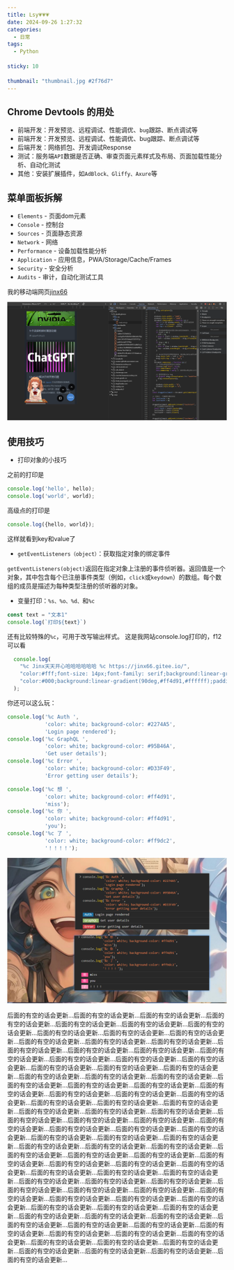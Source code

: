 ```yaml
---
title: Lsy💗💗💗
date: 2024-09-26 1:27:32
categories:
  - 日常
tags:
  - Python

sticky: 10

thumbnail: "thumbnail.jpg #2f76d7"
---
```


## Chrome Devtools 的用处

- 前端开发：开发预览、远程调试、性能调优、`bug`跟踪、断点调试等
- 前端开发：开发预览、远程调试、性能调优、bug跟踪、断点调试等
- 后端开发：网络抓包、开发调试Response
- 测试：服务端`API`数据是否正确、审查页面元素样式及布局、页面加载性能分析、自动化测试
- 其他：安装扩展插件，如`AdBlock、Gliffy、Axure`等

## 菜单面板拆解

- `Elements` - 页面dom元素
- `Console` - 控制台
- `Sources` - 页面静态资源
- `Network` - 网络
- `Performance` - 设备加载性能分析
- `Application` - 应用信息，PWA/Storage/Cache/Frames
- `Security` - 安全分析
- `Audits` - 审计，自动化测试工具

我的移动端网页[jinx66](https://jinx66.gitee.io/)

![图片变灰色点一下也能看..](post/chrome/ebded4d78c50b3b3244d0c9c4586891.png)

## 使用技巧

- 打印对象的小技巧

之前的打印是

```javascript
console.log('hello', hello);
console.log('world', world);
```
高级点的打印是

```javascript
console.log({hello, world});
```
这样就看到key和value了

- `getEventListeners（object）`：获取指定对象的绑定事件

`getEventListeners(object)`返回在指定对象上注册的事件侦听器。返回值是一个对象，其中包含每个已注册事件类型（例如，`click`或`keydown`）的数组。每个数组的成员是描述为每种类型注册的侦听器的对象。

- 变量打印：`%s、%o、%d、`和`%c`

```javascript
const text = "文本1"
console.log(`打印${text}`)
```
还有比较特殊的`%c`，可用于改写输出样式。
这是我网站console.log打印的，f12可以看

```javascript
  console.log(
    "%c Jinx天天开心哈哈哈哈哈哈 %c https://jinx66.gitee.io/",
    "color:#fff;font-size: 14px;font-family: serif;background:linear-gradient(90deg,#ff4d91,#ff4d91);padding:15px 10px;",
    "color:#000;background:linear-gradient(90deg,#ff4d91,#ffffff);padding:15px 10px;font-size: 14px;font-family: serif;"
  );
```
你还可以这么玩：

```javascript
console.log('%c Auth ', 
            'color: white; background-color: #2274A5', 
            'Login page rendered');
console.log('%c GraphQL ', 
            'color: white; background-color: #95B46A', 
            'Get user details');
console.log('%c Error ', 
            'color: white; background-color: #D33F49', 
            'Error getting user details');
```
```javascript
console.log('%c 想 ', 
            'color: white; background-color: #ff4d91', 
            'miss');
console.log('%c 你 ', 
            'color: white; background-color: #ff4d91', 
            'you');
console.log('%c 了 ', 
            'color: white; background-color: #ff9dc2', 
            '！！！！');
```

![图片变灰色点一下也能看..](post/chrome/424080ffebe1dac8d0bbef558077605.png)

后面的有空的话会更新...后面的有空的话会更新...后面的有空的话会更新...后面的有空的话会更新...后面的有空的话会更新...后面的有空的话会更新...后面的有空的话会更新...后面的有空的话会更新...后面的有空的话会更新...后面的有空的话会更新...后面的有空的话会更新...后面的有空的话会更新...后面的有空的话会更新...后面的有空的话会更新...后面的有空的话会更新...后面的有空的话会更新...后面的有空的话会更新...后面的有空的话会更新...后面的有空的话会更新...后面的有空的话会更新...后面的有空的话会更新...后面的有空的话会更新...后面的有空的话会更新...后面的有空的话会更新...后面的有空的话会更新...后面的有空的话会更新...后面的有空的话会更新...后面的有空的话会更新...后面的有空的话会更新...后面的有空的话会更新...后面的有空的话会更新...后面的有空的话会更新...后面的有空的话会更新...后面的有空的话会更新...后面的有空的话会更新...后面的有空的话会更新...后面的有空的话会更新...后面的有空的话会更新...后面的有空的话会更新...后面的有空的话会更新...后面的有空的话会更新...后面的有空的话会更新...后面的有空的话会更新...后面的有空的话会更新...后面的有空的话会更新...后面的有空的话会更新...后面的有空的话会更新...后面的有空的话会更新...后面的有空的话会更新...后面的有空的话会更新...后面的有空的话会更新...后面的有空的话会更新...后面的有空的话会更新...后面的有空的话会更新...后面的有空的话会更新...后面的有空的话会更新...后面的有空的话会更新...后面的有空的话会更新...后面的有空的话会更新...后面的有空的话会更新...后面的有空的话会更新...后面的有空的话会更新...后面的有空的话会更新...后面的有空的话会更新...后面的有空的话会更新...后面的有空的话会更新...后面的有空的话会更新...后面的有空的话会更新...后面的有空的话会更新...后面的有空的话会更新...后面的有空的话会更新...后面的有空的话会更新...后面的有空的话会更新...后面的有空的话会更新...后面的有空的话会更新...后面的有空的话会更新...后面的有空的话会更新...后面的有空的话会更新...后面的有空的话会更新...后面的有空的话会更新...后面的有空的话会更新...后面的有空的话会更新...后面的有空的话会更新...后面的有空的话会更新...后面的有空的话会更新...后面的有空的话会更新...后面的有空的话会更新...后面的有空的话会更新...后面的有空的话会更新...后面的有空的话会更新...后面的有空的话会更新...后面的有空的话会更新...
 